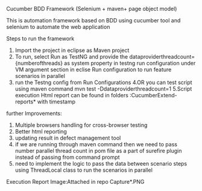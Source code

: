 Cucumber BDD Framework (Selenium + maven+ page object model)

This is automation framework based on BDD using cucumber tool and selenium to automate the web application


Steps to run the framework
1. Import the project in eclipse as Maven project
2. To run, select Run as TestNG and provide the dataproviderthreadcount={numberofthreads} as system property in 	testng run configuration under VM argument section  in eclise Run configuration to run feature scenarios in parallel 
3. run the Testng config from Run Configurations
4.OR  you can test script using maven command
   mvn test -Ddataproviderthreadcount=1
5.Script execution Html report can be found in folders :CucumberExtend-reports* with timestamp
 
further Improvements:
1. Multiple browsers handling for cross-browser testing
2. Better html reporting
3. updating result in defect management tool
4. if we are running through maven command then we need to pass number parallel thread count in pom file as a part of surefire plugin instead of passing       from command prompt 
5. need to implement the logic to pass the data between scenario steps using ThreadLocal class to run the scenarios in parallel


Execution Report Image:Attached in repo Capture*.PNG


